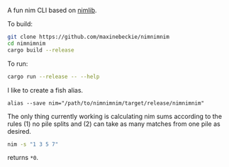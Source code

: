A fun nim CLI based on [nimlib](https://github.com/Tanja-4732/nimlib).

To build: 
```sh
git clone https://github.com/maxinebeckie/nimnimnim
cd nimnimnim
cargo build --release
```
To run:
```sh
cargo run --release -- --help
```
I like to create a fish alias.
```fish 
alias --save nim="/path/to/nimnimnim/target/release/nimnimnim"
```
The only thing currently working is calculating nim sums according to the rules (1) no pile splits and (2) can take as many matches from one pile as desired. 
```sh
nim -s "1 3 5 7"
```
returns `*0`. 


